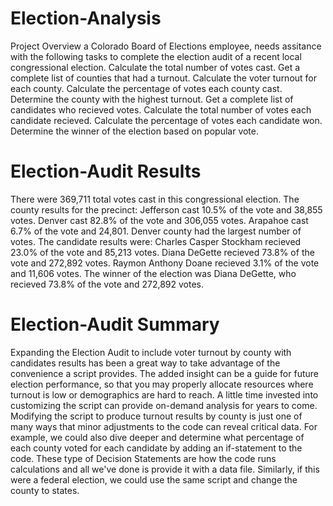 # Election-Analysis

Project Overview
a Colorado Board of Elections employee, needs assitance with the following tasks to complete the election audit of a recent local congressional election.
Calculate the total number of votes cast.
Get a complete list of counties that had a turnout.
Calculate the voter turnout for each county.
Calculate the percentage of votes each county cast.
Determine the county with the highest turnout.
Get a complete list of candidates who recieved votes.
Calculate the total number of votes each candidate recieved.
Calculate the percentage of votes each candidate won.
Determine the winner of the election based on popular vote.

# Election-Audit Results
There were 369,711 total votes cast in this congressional election.
The county results for the precinct:
Jefferson cast 10.5% of the vote and 38,855 votes.
Denver cast 82.8% of the vote and 306,055 votes.
Arapahoe cast 6.7% of the vote and 24,801.
Denver county had the largest number of votes.
The candidate results were:
Charles Casper Stockham recieved 23.0% of the vote and 85,213 votes.
Diana DeGette recieved 73.8% of the vote and 272,892 votes.
Raymon Anthony Doane recieved 3.1% of the vote and 11,606 votes.
The winner of the election was Diana DeGette, who recieved 73.8% of the vote and 272,892 votes.

# Election-Audit Summary
Expanding the Election Audit to include voter turnout by county with candidates results has been a great way to take advantage of the convenience a script provides. The added insight can be a guide for future election performance, so that you may properly allocate resources where turnout is low or demographics are hard to reach.
A little time invested into customizing the script can provide on-demand analysis for years to come.
Modifying the script to produce turnout results by county is just one of many ways that minor adjustments to the code can reveal critical data. For example, we could also dive deeper and determine what percentage of each county voted for each candidate by adding an if-statement to the code. These type of Decision Statements are how the code runs calculations and all we've done is provide it with a data file.
Similarly, if this were a federal election, we could use the same script and change the county to states.
